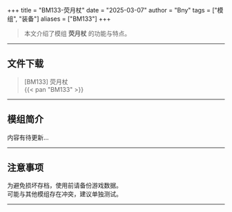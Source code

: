 +++
title = "BM133-荧月杖"
date = "2025-03-07"
author = "Bny"
tags = ["模组", "装备"]
aliases = ["BM133"]
+++

> 本文介绍了模组 **荧月杖** 的功能与特点。

---

## 文件下载

> [BM133] 荧月杖  
{{< pan "BM133" >}}  

---

## 模组简介

>  
内容有待更新...  

---

## 注意事项

>  
为避免损坏存档，使用前请备份游戏数据。  
可能与其他模组存在冲突，建议单独测试。  

---

